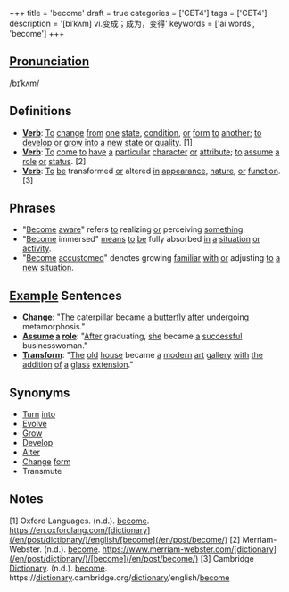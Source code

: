 +++
title = 'become'
draft = true
categories = ['CET4']
tags = ['CET4']
description = '[biˈkʌm] vi.变成；成为，变得'
keywords = ['ai words', 'become']
+++

## [Pronunciation](/en/post/pronunciation/)
/bɪˈkʌm/

## Definitions
- **[Verb](/en/post/verb/)**: [To](/en/post/to/) [change](/en/post/change/) [from](/en/post/from/) [one](/en/post/one/) [state](/en/post/state/), [condition](/en/post/condition/), [or](/en/post/or/) [form](/en/post/form/) [to](/en/post/to/) [another](/en/post/another/); [to](/en/post/to/) [develop](/en/post/develop/) [or](/en/post/or/) [grow](/en/post/grow/) [into](/en/post/into/) [a](/en/post/a/) [new](/en/post/new/) [state](/en/post/state/) [or](/en/post/or/) [quality](/en/post/quality/). [1]
- **[Verb](/en/post/verb/)**: [To](/en/post/to/) [come](/en/post/come/) [to](/en/post/to/) [have](/en/post/have/) [a](/en/post/a/) [particular](/en/post/particular/) [character](/en/post/character/) [or](/en/post/or/) [attribute](/en/post/attribute/); [to](/en/post/to/) [assume](/en/post/assume/) [a](/en/post/a/) [role](/en/post/role/) [or](/en/post/or/) [status](/en/post/status/). [2]
- **[Verb](/en/post/verb/)**: [To](/en/post/to/) [be](/en/post/be/) transformed [or](/en/post/or/) altered [in](/en/post/in/) [appearance](/en/post/appearance/), [nature](/en/post/nature/), [or](/en/post/or/) [function](/en/post/function/). [3]

## Phrases
- "[Become](/en/post/become/) [aware](/en/post/aware/)" refers [to](/en/post/to/) realizing [or](/en/post/or/) perceiving [something](/en/post/something/).
- "[Become](/en/post/become/) immersed" [means](/en/post/means/) [to](/en/post/to/) [be](/en/post/be/) fully absorbed [in](/en/post/in/) [a](/en/post/a/) [situation](/en/post/situation/) [or](/en/post/or/) [activity](/en/post/activity/).
- "[Become](/en/post/become/) [accustomed](/en/post/accustomed/)" denotes growing [familiar](/en/post/familiar/) [with](/en/post/with/) [or](/en/post/or/) adjusting [to](/en/post/to/) [a](/en/post/a/) [new](/en/post/new/) [situation](/en/post/situation/).

## [Example](/en/post/example/) Sentences
- **[Change](/en/post/change/)**: "[The](/en/post/the/) caterpillar became [a](/en/post/a/) [butterfly](/en/post/butterfly/) [after](/en/post/after/) undergoing metamorphosis."
- **[Assume](/en/post/assume/) [a](/en/post/a/) [role](/en/post/role/)**: "[After](/en/post/after/) graduating, [she](/en/post/she/) became [a](/en/post/a/) [successful](/en/post/successful/) businesswoman."
- **[Transform](/en/post/transform/)**: "[The](/en/post/the/) [old](/en/post/old/) [house](/en/post/house/) became [a](/en/post/a/) [modern](/en/post/modern/) [art](/en/post/art/) [gallery](/en/post/gallery/) [with](/en/post/with/) [the](/en/post/the/) [addition](/en/post/addition/) [of](/en/post/of/) [a](/en/post/a/) [glass](/en/post/glass/) [extension](/en/post/extension/)."

## Synonyms
- [Turn](/en/post/turn/) [into](/en/post/into/)
- [Evolve](/en/post/evolve/)
- [Grow](/en/post/grow/)
- [Develop](/en/post/develop/)
- [Alter](/en/post/alter/)
- [Change](/en/post/change/) [form](/en/post/form/)
- Transmute

## Notes
[1] Oxford Languages. (n.d.). [become](/en/post/become/). https://en.oxfordlang.com/[dictionary](/en/post/dictionary/)/english/[become](/en/post/become/)
[2] Merriam-Webster. (n.d.). [become](/en/post/become/). https://www.merriam-webster.com/[dictionary](/en/post/dictionary/)/[become](/en/post/become/)
[3] Cambridge [Dictionary](/en/post/dictionary/). (n.d.). [become](/en/post/become/). https://[dictionary](/en/post/dictionary/).cambridge.org/[dictionary](/en/post/dictionary/)/english/[become](/en/post/become/)
